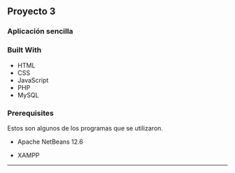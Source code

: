 <!-- ABOUT THE PROJECT -->
## Proyecto 3

### Aplicación sencilla

### Built With

* HTML
* CSS
* JavaScript
* PHP
* MySQL

### Prerequisites

Estos son algunos de los programas que se utilizaron.

* Apache NetBeans 12.6
  
* XAMPP
  
-----

